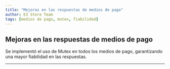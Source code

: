 ```yaml
---
title: "Mejoras en las respuestas de medios de pago"
author: E3 Store Team
tags: [medios de pago, mutex, fiabilidad]
---
```


## Mejoras en las respuestas de medios de pago
Se implementó el uso de Mutex en todos los medios de pago, garantizando una mayor fiabilidad en las respuestas.

---

